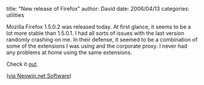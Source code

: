 
title: "New release of Firefox"
author: David
date: 2006/04/13
categories: utilities

Mozilla Firefox 1.5.0.2 was released today. At first glance, it seems to be a lot more stable than 1.5.0.1. I had all sorts of issues with the last version randomly crashing on me. In their defense, it seemed to be a combination of some of the extensions I was using and the corporate proxy. I never had any problems at home using the same extensions.

Check it [out](ftp://ftp.mozilla.org/pub/mozilla.org/firefox/releases/1.5.0.2/win32/en-US/Firefox%20Setup%201.5.0.2.exe).

([via Neowin.net Software](http://feeds.feedburner.com/neowin-software?m=403))

